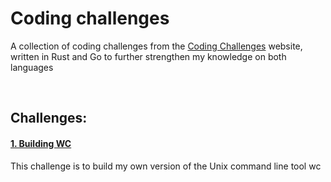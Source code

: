 # Coding challenges

A collection of coding challenges from the [Coding Challenges](https://codingchallenges.fyi/challenges/intro) website, written in Rust and Go to further strengthen my knowledge on both languages

<br>

## Challenges:

#### [1. Building WC](https://github.com/oluwaferanmiadetunji/coding-challenges/tree/main/building-wc)
This challenge is to build my own version of the Unix command line tool wc